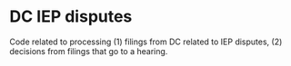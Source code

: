 # DC IEP disputes


Code related to processing (1) filings from DC related to IEP disputes, (2) decisions from filings that go to a hearing.
